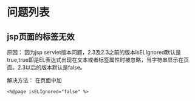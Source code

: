 # 问题列表

## jsp页面的标签无效

原因：
因为jsp servlet版本问题，2.3及2.3之前的版本isELIgnored默认是true,true即是EL表达式出现在文本或者标签属性时被忽略，当字符串显示在页面。2.3以后的版本默认是false。

解决方法：
在页面中加

```
<%@page isELIgnored="false" %> 
```

